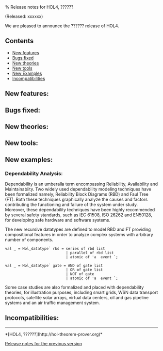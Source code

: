 % Release notes for HOL4, ??????

<!-- search and replace ?????? strings corresponding to release name -->
<!-- indent code within bulleted lists to column 11 -->

(Released: xxxxxx)

We are pleased to announce the ?????? release of HOL4.

Contents
--------

-   [New features](#new-features)
-   [Bugs fixed](#bugs-fixed)
-   [New theories](#new-theories)
-   [New tools](#new-tools)
-   [New Examples](#new-examples)
-   [Incompatibilities](#incompatibilities)

New features:
-------------

Bugs fixed:
-----------

New theories:
-------------

New tools:
----------

New examples:
-------------
<h3>Dependability Analysis:</h3>
Dependability is an umberalla term encompassing Reliability, Availability and Maintainabiity.
Two widely used dependability modeling techniques have been formalized namely, Reliability Block Diagrams (RBD) and Faul Tree (FT).
Both these techniques graphically analyze the causes and factors contributing the functioning and failure of the system under study.
Moreover, these dependability techniques have been highly recommended by several safety standards, such as IEC 61508, ISO 26262 and EN50128,
for developing safe hardware and software systems.

The new recursive datatypes are defined to model RBD and FT providing compositional features in order to analyze complex systems with arbitrary
number of components.


```
val _ = Hol_datatype` rbd = series of rbd list
							| parallel of rbd list
							| atomic of 'a  event `;
```


```
val _ = Hol_datatype` gate = AND of gate list
                            | OR of gate list
                            | NOT of gate
                            | atomic of 'a  event `;
```

Some case studies are also formalized and placed with dependability theories, for illustration purposes, including smart grids, WSN data transport protocols,
satellite solar arrays, virtual data centers, oil and gas pipeline systems and an air traffic management system.


Incompatibilities:
------------------

* * * * *

<div class="footer">
*[HOL4, ??????](http://hol-theorem-prover.org)*

[Release notes for the previous version](kananaskis-14.release.html)

</div>
